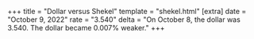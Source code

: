 +++
title = "Dollar versus Shekel"
template = "shekel.html"
[extra]
date = "October  9, 2022"
rate = "3.540"
delta = "On October  8, the dollar was 3.540. The dollar became 0.007% weaker."
+++
